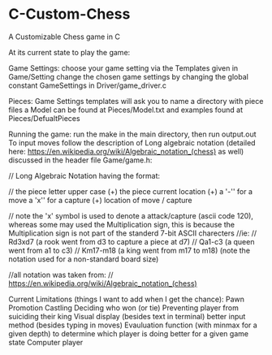 # C-Custom-Chess
A Customizable Chess game in C

At its current state to play the game:

Game Settings:
choose your game setting via the Templates given in Game/Setting
change the chosen game settings by changing the global constant GameSettings in Driver/game_driver.c

Pieces:
Game Settings templates will ask you to name a directory with piece files
a Model can be found at Pieces/Model.txt and examples found at Pieces/DefualtPieces

Running the game:
run the make in the main directory, then run output.out
To input moves follow the description of Long algebraic notation (detailed here: https://en.wikipedia.org/wiki/Algebraic_notation_(chess) as well)
discussed in the header file Game/game.h:

// Long Algebraic Notation having the format:

// the piece letter upper case   (+)  the piece current location   (+) a '-'' for a move a 'x'' for a capture  (+) location of move / capture

// note the 'x' symbol is used to denote a attack/capture (ascii code 120), whereas some may used the Multiplication sign, this is because the Multiplication sign is not part of the standerd 7-bit ASCII charecters
//ie: 
// Rd3xd7 (a rook went from d3 to capture a piece at d7)
// Qa1-c3 (a queen went from a1 to c3)
// Km17-m18 (a king went from m17 to m18)   (note the notation used for a non-standard board size)

//all notation was taken from:
// https://en.wikipedia.org/wiki/Algebraic_notation_(chess)


Current Limitations (things I want to add when I get the chance):
Pawn Promotion
Castling
Deciding who won (or tie)
Preventing player from suiciding their king
Visual display (besides text in terminal)
better input method (besides typing in moves)
Evauluation function (with minmax for a given depth) to determine which player is doing better for a given game state
Computer player

